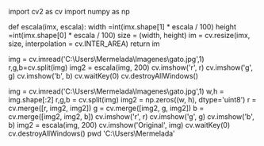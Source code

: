import cv2 as cv
import numpy as np 

def escala(imx, escala):
    width =int(imx.shape[1] * escala / 100)
    height =int(imx.shape[0] * escala / 100)
    size = (width, height)
    im = cv.resize(imx, size, interpolation = cv.INTER_AREA)
    return im

img = cv.imread('C:\\Users\\Mermelada\\Imagenes\\gato.jpg',1)
r,g,b=cv.split(img)
img2 = escala(img, 200)
cv.imshow('r', r) 
cv.imshow('g', g) 
cv.imshow('b', b) 
cv.waitKey(0)
cv.destroyAllWindows()

img = cv.imread('C:\\Users\\Mermelada\\Imagenes\\gato.jpg',1)
w,h = img.shape[:2]
r,g,b = cv.split(img)
img2 = np.zeros((w, h), dtype='uint8')
r = cv.merge([r, img2, img2])
g = cv.merge([img2, g,  img2])
b = cv.merge([img2, img2, b])
cv.imshow('r', r)
cv.imshow('g', g)
cv.imshow('b', b)
img2 = escala(img, 200)
cv.imshow('Original', img)
cv.waitKey(0)
cv.destroyAllWindows()
pwd
'C:\\Users\\Mermelada'